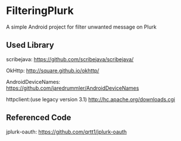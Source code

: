 # FilteringPlurk
A simple Android project for filter unwanted message on Plurk

## Used Library
scribejava: 
https://github.com/scribejava/scribejava/

OkHttp: 
http://square.github.io/okhttp/

AndroidDeviceNames: 
https://github.com/jaredrummler/AndroidDeviceNames

httpclient:(use legacy version 3.1)
http://hc.apache.org/downloads.cgi

## Referenced Code
jplurk-oauth: 
https://github.com/qrtt1/jplurk-oauth